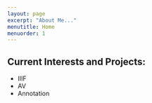 ```yaml
---
layout: page
excerpt: "About Me..."
menutitle: Home
menuorder: 1
---
```


## Current Interests and Projects:

- IIIF
- AV
- Annotation
